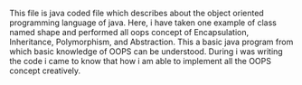 This file is java coded file which describes about the object oriented programming language of java. Here, i have taken one example of class named shape and performed all oops concept of Encapsulation, Inheritance, Polymorphism, and Abstraction. This a basic java program from which basic knowledge of OOPS can be understood. During i was writing the code i came to know that how i am able to implement all the OOPS concept creatively.
